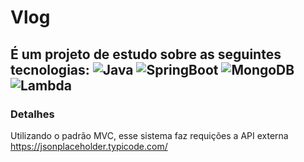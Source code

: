  # Vlog
## É um projeto de estudo sobre as seguintes tecnologias: ![Java](https://img.shields.io/badge/-Java-333333?style=flat&logo=Java&logoColor=007396) ![SpringBoot](https://img.shields.io/badge/-Spring%20Boot-333333?style=flat&logo=spring-boot) ![MongoDB](https://img.shields.io/badge/-MongoDB-333333?style=flat&logo=MongoDB&logoColor=007396) ![Lambda](https://img.shields.io/badge/-Lambda-333333?style=flat&logo=Lambda&logoColor=007396)
### Detalhes
Utilizando o padrão MVC, esse sistema faz requições a API externa https://jsonplaceholder.typicode.com/
